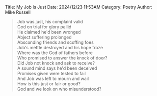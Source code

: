 Title: My Job Is Just
Date: 2024/12/23 11:53AM
Category: Poetry
Author: Mike Russell

> Job was just, his complaint valid<br>
God on trial for glory pallid<br>
He claimed he'd been wronged<br>
Abject suffering prolonged<br>
Absconding friends and scoffing foes<br>
Job's mettle destroyed and his hope froze<br>
Where was the God of fathers before<br>
Who promised to answer the knock of door?<br>
Did Job not knock and ask to receive?<br>
A sound mind says he'd been deceived<br>
Promises given were tested to fail<br>
And Job was left to mourn and wail<br>
How is this just or fair or good?<br>
God and we look on who misunderstood?
